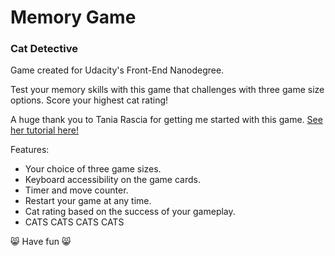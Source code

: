 # Memory Game
### Cat Detective

Game created for Udacity's Front-End Nanodegree.

Test your memory skills with this game that challenges with three game size options. Score your highest cat rating!

A huge thank you to Tania Rascia for getting me started with this game. [See her tutorial here!](https://www.taniarascia.com/how-to-create-a-memory-game-super-mario-with-plain-javascript/)

Features:

* Your choice of three game sizes.
* Keyboard accessibility on the game cards.
* Timer and move counter.
* Restart your game at any time.
* Cat rating based on the success of your gameplay.
* CATS CATS CATS CATS

😸 Have fun 😸
